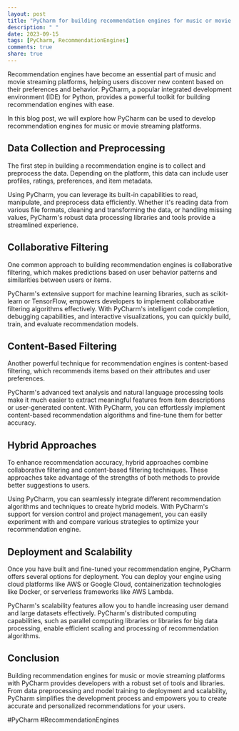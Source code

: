 ```yaml
---
layout: post
title: "PyCharm for building recommendation engines for music or movie streaming platforms"
description: " "
date: 2023-09-15
tags: [PyCharm, RecommendationEngines]
comments: true
share: true
---
```


Recommendation engines have become an essential part of music and movie streaming platforms, helping users discover new content based on their preferences and behavior. PyCharm, a popular integrated development environment (IDE) for Python, provides a powerful toolkit for building recommendation engines with ease.

In this blog post, we will explore how PyCharm can be used to develop recommendation engines for music or movie streaming platforms.

## Data Collection and Preprocessing

The first step in building a recommendation engine is to collect and preprocess the data. Depending on the platform, this data can include user profiles, ratings, preferences, and item metadata.

Using PyCharm, you can leverage its built-in capabilities to read, manipulate, and preprocess data efficiently. Whether it's reading data from various file formats, cleaning and transforming the data, or handling missing values, PyCharm's robust data processing libraries and tools provide a streamlined experience.

## Collaborative Filtering

One common approach to building recommendation engines is collaborative filtering, which makes predictions based on user behavior patterns and similarities between users or items.

PyCharm's extensive support for machine learning libraries, such as scikit-learn or TensorFlow, empowers developers to implement collaborative filtering algorithms effectively. With PyCharm's intelligent code completion, debugging capabilities, and interactive visualizations, you can quickly build, train, and evaluate recommendation models.

## Content-Based Filtering

Another powerful technique for recommendation engines is content-based filtering, which recommends items based on their attributes and user preferences.

PyCharm's advanced text analysis and natural language processing tools make it much easier to extract meaningful features from item descriptions or user-generated content. With PyCharm, you can effortlessly implement content-based recommendation algorithms and fine-tune them for better accuracy.

## Hybrid Approaches

To enhance recommendation accuracy, hybrid approaches combine collaborative filtering and content-based filtering techniques. These approaches take advantage of the strengths of both methods to provide better suggestions to users.

Using PyCharm, you can seamlessly integrate different recommendation algorithms and techniques to create hybrid models. With PyCharm's support for version control and project management, you can easily experiment with and compare various strategies to optimize your recommendation engine.

## Deployment and Scalability

Once you have built and fine-tuned your recommendation engine, PyCharm offers several options for deployment. You can deploy your engine using cloud platforms like AWS or Google Cloud, containerization technologies like Docker, or serverless frameworks like AWS Lambda.

PyCharm's scalability features allow you to handle increasing user demand and large datasets effectively. PyCharm's distributed computing capabilities, such as parallel computing libraries or libraries for big data processing, enable efficient scaling and processing of recommendation algorithms.

## Conclusion

Building recommendation engines for music or movie streaming platforms with PyCharm provides developers with a robust set of tools and libraries. From data preprocessing and model training to deployment and scalability, PyCharm simplifies the development process and empowers you to create accurate and personalized recommendations for your users.

#PyCharm #RecommendationEngines